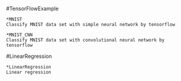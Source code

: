 #TensorFlowExample

	*MNIST
	Classify MNIST data set with simple neural network by tensorflow
	
	*MNIST_CNN
	Classify MNIST data set with convolutional neural network by tensorflow
	
#LinearRegression

	*LinearRegression
	Linear regression
	